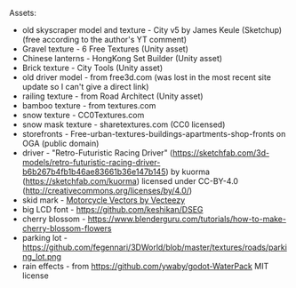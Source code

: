 Assets:

* old skyscraper model and texture - City v5 by James Keule (Sketchup) (free according to the author's YT comment)
* Gravel texture - 6 Free Textures (Unity asset)
* Chinese lanterns - HongKong Set Builder (Unity asset)
* Brick texture - City Tools (Unity asset)
* old driver model - from free3d.com (was lost in the most recent site update so I can't give a direct link)
* railing texture - from Road Architect (Unity asset)
* bamboo texture - from textures.com
* snow texture - CC0Textures.com
* snow mask texture - sharetextures.com (CC0 licensed)
* storefronts - Free-urban-textures-buildings-apartments-shop-fronts on OGA (public domain)
* driver - "Retro-Futuristic Racing Driver" (https://sketchfab.com/3d-models/retro-futuristic-racing-driver-b6b267b4fb1b46ae83661b36e147b145) by kuorma (https://sketchfab.com/kuorma) licensed under CC-BY-4.0 (http://creativecommons.org/licenses/by/4.0/)
* skid mark - <a href="https://www.vecteezy.com/free-vector/motorcycle">Motorcycle Vectors by Vecteezy</a>
* big LCD font - https://github.com/keshikan/DSEG
* cherry blossom - https://www.blenderguru.com/tutorials/how-to-make-cherry-blossom-flowers
* parking lot - https://github.com/fegennari/3DWorld/blob/master/textures/roads/parking_lot.png
* rain effects - from https://github.com/ywaby/godot-WaterPack MIT license
